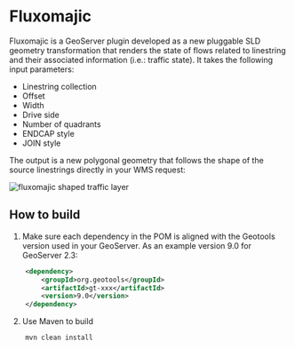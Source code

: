 Fluxomajic
=======

Fluxomajic is a GeoServer plugin developed as a new pluggable SLD geometry transformation that renders the state of flows related to linestring and their associated information (i.e.: traffic state). It takes the following input parameters:

- Linestring collection
- Offset
- Width
- Drive side
- Number of quadrants
- ENDCAP style
- JOIN style

The output is a new polygonal geometry that follows the shape of the source linestrings directly in your WMS request:

![fluxomajic shaped traffic layer](https://raw.github.com/geobeyond/fluxomajic/master/img/fluxomajic.jpg "fluxomajic behavior")

## How to build

1. Make sure each dependency in the POM is aligned with the Geotools version used in your GeoServer. As an example version 9.0 for GeoServer 2.3:

```xml
	<dependency>
		<groupId>org.geotools</groupId>
		<artifactId>gt-xxx</artifactId>
		<version>9.0</version>
	</dependency>
```


2. Use Maven to build

```bash
	mvn clean install
```
